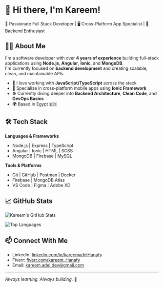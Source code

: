 # 👋 Hi there, I'm Kareem!

🚀 Passionate Full Stack Developer | 🖥️ Cross-Platform App Specialist | 🧠 Backend Enthusiast

## 🧑‍💻 About Me

I'm a software developer with over **4 years of experience** building full-stack applications using **Node.js**, **Angular**, **Ionic**, and **MongoDB**.  
I'm currently focused on **backend development** and creating scalable, clean, and maintainable APIs.

- 🔧 I love working with **JavaScript/TypeScript** across the stack
- 📱 Specialize in cross-platform mobile apps using **Ionic Framework**
- ⚙️ Currently diving deeper into **Backend Architecture**, **Clean Code**, and **DevOps Basics**
- 🌍 Based in Egypt 🇪🇬

## 🛠️ Tech Stack

**Languages & Frameworks**
- Node.js | Express | TypeScript
- Angular | Ionic | HTML | SCSS
- MongoDB | Firebase | MySQL

**Tools & Platforms**
- Git | GitHub | Postman | Docker
- Firebase | MongoDB Atlas
- VS Code | Figma | Adobe XD

## 📈 GitHub Stats

![Kareem's GitHub Stats](https://github-readme-stats-alpha-three-99.vercel.app/api?username=kareem-Hanafy&show_icons=true&theme=radical&count_private=true&include_all_commits=true)

![Top Languages](https://github-readme-stats-alpha-three-99.vercel.app/api/top-langs/?username=kareem-Hanafy&layout=compact&theme=radical)




## 📫 Connect With Me

- LinkedIn: [linkedin.com/in/kareemadelHanafy](https://linkedin.com/in/kareemadelHanafy)
- Fiverr: [fiverr.com/kareem_Hanafy](https://www.fiverr.com/kareem_Hanafy)
- Email: kareem.adel.dev@gmail.com

---

_Always learning. Always building._ 🔁
